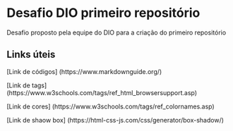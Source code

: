 # Desafio DIO primeiro repositório
Desafio proposto pela equipe do DIO para a criação do primeiro repositório 

## Links úteis 
<p>[Link de códigos]  (https://www.markdownguide.org/)</p>
<p>[Link de tags]  (https://www.w3schools.com/tags/ref_html_browsersupport.asp)</p>
<p>[Link de cores]  (https://www.w3schools.com/tags/ref_colornames.asp)</p>
<p>[Link de shaow box]  (https://html-css-js.com/css/generator/box-shadow/)</p>
